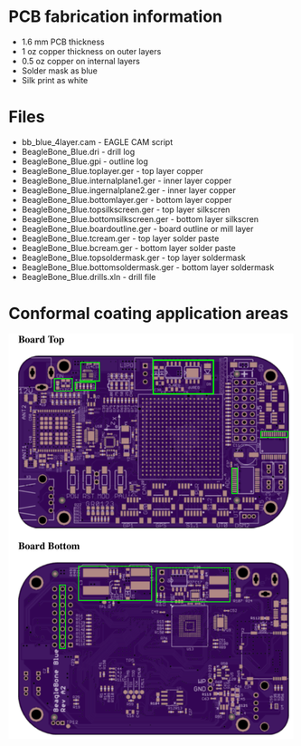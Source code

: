 
# PCB fabrication information
* 1.6 mm PCB thickness
* 1 oz copper thickness on outer layers
* 0.5 oz copper on internal layers
* Solder mask as blue
* Silk print as white

# Files
* bb_blue_4layer.cam - EAGLE CAM script
* BeagleBone_Blue.dri - drill log
* BeagleBone_Blue.gpi - outline log
* BeagleBone_Blue.toplayer.ger - top layer copper
* BeagleBone_Blue.internalplane1.ger - inner layer copper
* BeagleBone_Blue.ingernalplane2.ger - inner layer copper
* BeagleBone_Blue.bottomlayer.ger - bottom layer copper
* BeagleBone_Blue.topsilkscreen.ger - top layer silkscren
* BeagleBone_Blue.bottomsilkscreen.ger - bottom layer silkscren
* BeagleBone_Blue.boardoutline.ger - board outline or mill layer
* BeagleBone_Blue.tcream.ger - top layer solder paste
* BeagleBone_Blue.bcream.ger - bottom layer solder paste
* BeagleBone_Blue.topsoldermask.ger - top layer soldermask
* BeagleBone_Blue.bottomsoldermask.ger - bottom layer soldermask
* BeagleBone_Blue.drills.xln - drill file

# Conformal coating application areas

![Image showing conformal coated areas](BeagleBone_Blue_conformal_coat.png)
